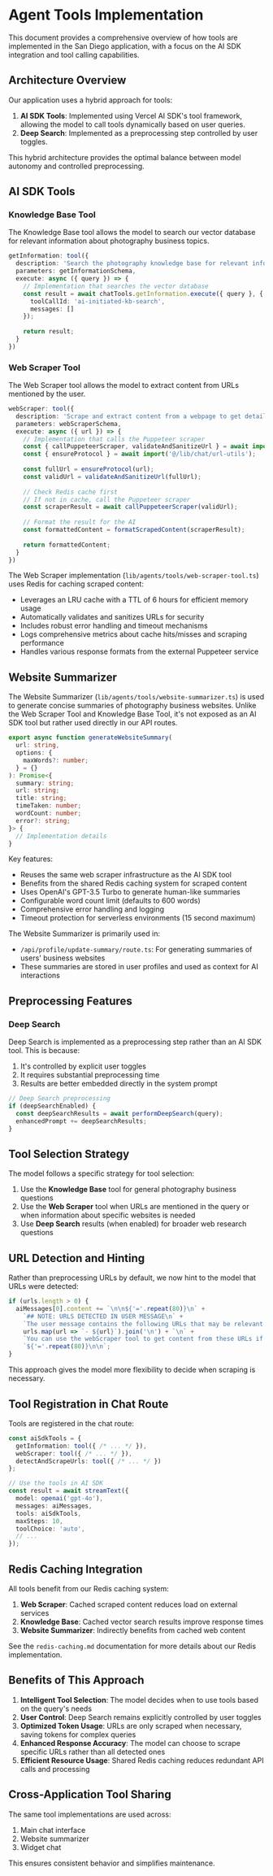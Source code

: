 # Agent Tools Implementation

This document provides a comprehensive overview of how tools are implemented in the San Diego application, with a focus on the AI SDK integration and tool calling capabilities.

## Architecture Overview

Our application uses a hybrid approach for tools:

1. **AI SDK Tools**: Implemented using Vercel AI SDK's tool framework, allowing the model to call tools dynamically based on user queries.
2. **Deep Search**: Implemented as a preprocessing step controlled by user toggles.

This hybrid architecture provides the optimal balance between model autonomy and controlled preprocessing.

## AI SDK Tools

### Knowledge Base Tool

The Knowledge Base tool allows the model to search our vector database for relevant information about photography business topics.

```typescript
getInformation: tool({
  description: 'Search the photography knowledge base for relevant information on marketing and business topics',
  parameters: getInformationSchema,
  execute: async ({ query }) => {
    // Implementation that searches the vector database
    const result = await chatTools.getInformation.execute({ query }, {
      toolCallId: 'ai-initiated-kb-search',
      messages: []
    });
    
    return result;
  }
})
```

### Web Scraper Tool

The Web Scraper tool allows the model to extract content from URLs mentioned by the user.

```typescript
webScraper: tool({
  description: 'Scrape and extract content from a webpage to get detailed information from the specified URL',
  parameters: webScraperSchema,
  execute: async ({ url }) => {
    // Implementation that calls the Puppeteer scraper
    const { callPuppeteerScraper, validateAndSanitizeUrl } = await import('@/lib/agents/tools/web-scraper-tool');
    const { ensureProtocol } = await import('@/lib/chat/url-utils');
    
    const fullUrl = ensureProtocol(url);
    const validUrl = validateAndSanitizeUrl(fullUrl);
    
    // Check Redis cache first
    // If not in cache, call the Puppeteer scraper
    const scraperResult = await callPuppeteerScraper(validUrl);
    
    // Format the result for the AI
    const formattedContent = formatScrapedContent(scraperResult);
    
    return formattedContent;
  }
})
```

The Web Scraper implementation (`lib/agents/tools/web-scraper-tool.ts`) uses Redis for caching scraped content:

- Leverages an LRU cache with a TTL of 6 hours for efficient memory usage
- Automatically validates and sanitizes URLs for security
- Includes robust error handling and timeout mechanisms
- Logs comprehensive metrics about cache hits/misses and scraping performance
- Handles various response formats from the external Puppeteer service

## Website Summarizer

The Website Summarizer (`lib/agents/tools/website-summarizer.ts`) is used to generate concise summaries of photography business websites. Unlike the Web Scraper Tool and Knowledge Base Tool, it's not exposed as an AI SDK tool but rather used directly in our API routes.

```typescript
export async function generateWebsiteSummary(
  url: string,
  options: {
    maxWords?: number;
  } = {}
): Promise<{
  summary: string;
  url: string;
  title: string;
  timeTaken: number;
  wordCount: number;
  error?: string;
}> {
  // Implementation details
}
```

Key features:
- Reuses the same web scraper infrastructure as the AI SDK tool
- Benefits from the shared Redis caching system for scraped content
- Uses OpenAI's GPT-3.5 Turbo to generate human-like summaries
- Configurable word count limit (defaults to 600 words)
- Comprehensive error handling and logging
- Timeout protection for serverless environments (15 second maximum)

The Website Summarizer is primarily used in:
- `/api/profile/update-summary/route.ts`: For generating summaries of users' business websites
- These summaries are stored in user profiles and used as context for AI interactions

## Preprocessing Features

### Deep Search

Deep Search is implemented as a preprocessing step rather than an AI SDK tool. This is because:

1. It's controlled by explicit user toggles
2. It requires substantial preprocessing time
3. Results are better embedded directly in the system prompt

```typescript
// Deep Search preprocessing
if (deepSearchEnabled) {
  const deepSearchResults = await performDeepSearch(query);
  enhancedPrompt += deepSearchResults;
}
```

## Tool Selection Strategy

The model follows a specific strategy for tool selection:

1. Use the **Knowledge Base** tool for general photography business questions
2. Use the **Web Scraper** tool when URLs are mentioned in the query or when information about specific websites is needed
3. Use **Deep Search** results (when enabled) for broader web research questions

## URL Detection and Hinting

Rather than preprocessing URLs by default, we now hint to the model that URLs were detected:

```typescript
if (urls.length > 0) {
  aiMessages[0].content += `\n\n${'='.repeat(80)}\n` +
    `## NOTE: URLS DETECTED IN USER MESSAGE\n` +
    `The user message contains the following URLs that may be relevant to their query:\n` +
    urls.map(url => `- ${url}`).join('\n') + `\n` +
    `You can use the webScraper tool to get content from these URLs if needed for your response.\n` +
    `${'='.repeat(80)}\n\n`;
}
```

This approach gives the model more flexibility to decide when scraping is necessary.

## Tool Registration in Chat Route

Tools are registered in the chat route:

```typescript
const aiSdkTools = {
  getInformation: tool({ /* ... */ }),
  webScraper: tool({ /* ... */ }),
  detectAndScrapeUrls: tool({ /* ... */ })
};

// Use the tools in AI SDK
const result = await streamText({
  model: openai('gpt-4o'),
  messages: aiMessages,
  tools: aiSdkTools,
  maxSteps: 10,
  toolChoice: 'auto',
  // ...
});
```

## Redis Caching Integration

All tools benefit from our Redis caching system:

1. **Web Scraper**: Cached scraped content reduces load on external services
2. **Knowledge Base**: Cached vector search results improve response times
3. **Website Summarizer**: Indirectly benefits from cached web content

See the `redis-caching.md` documentation for more details about our Redis implementation.

## Benefits of This Approach

1. **Intelligent Tool Selection**: The model decides when to use tools based on the query's needs
2. **User Control**: Deep Search remains explicitly controlled by user toggles
3. **Optimized Token Usage**: URLs are only scraped when necessary, saving tokens for complex queries
4. **Enhanced Response Accuracy**: The model can choose to scrape specific URLs rather than all detected ones
5. **Efficient Resource Usage**: Shared Redis caching reduces redundant API calls and processing

## Cross-Application Tool Sharing

The same tool implementations are used across:

1. Main chat interface
2. Website summarizer
3. Widget chat

This ensures consistent behavior and simplifies maintenance.
